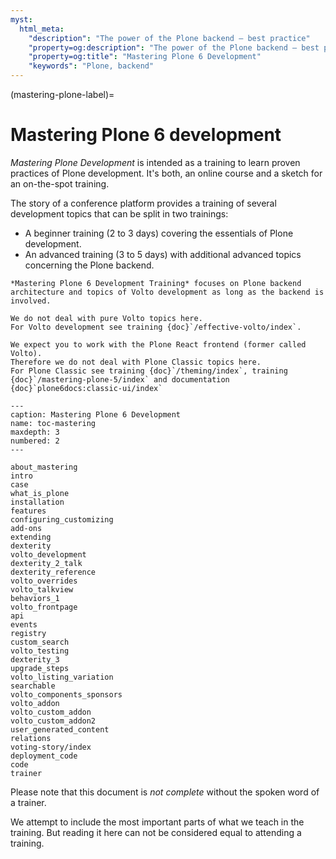 ```yaml
---
myst:
  html_meta:
    "description": "The power of the Plone backend – best practice"
    "property=og:description": "The power of the Plone backend – best practice"
    "property=og:title": "Mastering Plone 6 Development"
    "keywords": "Plone, backend"
---
```


(mastering-plone-label)=

# Mastering Plone 6 development

*Mastering Plone Development* is intended as a training to learn proven practices of Plone development.
It's both, an online course and a sketch for an on-the-spot training.

The story of a conference platform provides a training of several development topics that can be split in two trainings:

- A beginner training (2 to 3 days) covering the essentials of Plone development.
- An advanced training (3 to 5 days) with additional advanced topics concerning the Plone backend.

```{note}
*Mastering Plone 6 Development Training* focuses on Plone backend architecture and topics of Volto development as long as the backend is involved.

We do not deal with pure Volto topics here.
For Volto development see training {doc}`/effective-volto/index`.

We expect you to work with the Plone React frontend (former called Volto).
Therefore we do not deal with Plone Classic topics here.
For Plone Classic see training {doc}`/theming/index`, training {doc}`/mastering-plone-5/index` and documentation {doc}`plone6docs:classic-ui/index`
```

```{toctree}
---
caption: Mastering Plone 6 Development
name: toc-mastering
maxdepth: 3
numbered: 2
---

about_mastering
intro
case
what_is_plone
installation
features
configuring_customizing
add-ons
extending
dexterity
volto_development
dexterity_2_talk
dexterity_reference
volto_overrides
volto_talkview
behaviors_1
volto_frontpage
api
events
registry
custom_search
volto_testing
dexterity_3
upgrade_steps
volto_listing_variation
searchable
volto_components_sponsors
volto_addon
volto_custom_addon
volto_custom_addon2
user_generated_content
relations
voting-story/index
deployment_code
code
trainer
```

Please note that this document is *not complete* without the spoken word of a trainer.

We attempt to include the most important parts of what we teach in the training. But reading it here can not be considered equal to attending a training.
